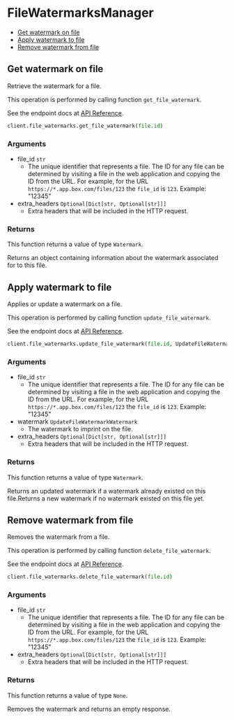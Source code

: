 # FileWatermarksManager

- [Get watermark on file](#get-watermark-on-file)
- [Apply watermark to file](#apply-watermark-to-file)
- [Remove watermark from file](#remove-watermark-from-file)

## Get watermark on file

Retrieve the watermark for a file.

This operation is performed by calling function `get_file_watermark`.

See the endpoint docs at
[API Reference](https://developer.box.com/reference/get-files-id-watermark/).

<!-- sample get_files_id_watermark -->

```python
client.file_watermarks.get_file_watermark(file.id)
```

### Arguments

- file_id `str`
  - The unique identifier that represents a file. The ID for any file can be determined by visiting a file in the web application and copying the ID from the URL. For example, for the URL `https://*.app.box.com/files/123` the `file_id` is `123`. Example: "12345"
- extra_headers `Optional[Dict[str, Optional[str]]]`
  - Extra headers that will be included in the HTTP request.

### Returns

This function returns a value of type `Watermark`.

Returns an object containing information about the
watermark associated for to this file.

## Apply watermark to file

Applies or update a watermark on a file.

This operation is performed by calling function `update_file_watermark`.

See the endpoint docs at
[API Reference](https://developer.box.com/reference/put-files-id-watermark/).

<!-- sample put_files_id_watermark -->

```python
client.file_watermarks.update_file_watermark(file.id, UpdateFileWatermarkWatermark(imprint=UpdateFileWatermarkWatermarkImprintField.DEFAULT))
```

### Arguments

- file_id `str`
  - The unique identifier that represents a file. The ID for any file can be determined by visiting a file in the web application and copying the ID from the URL. For example, for the URL `https://*.app.box.com/files/123` the `file_id` is `123`. Example: "12345"
- watermark `UpdateFileWatermarkWatermark`
  - The watermark to imprint on the file.
- extra_headers `Optional[Dict[str, Optional[str]]]`
  - Extra headers that will be included in the HTTP request.

### Returns

This function returns a value of type `Watermark`.

Returns an updated watermark if a watermark already
existed on this file.Returns a new watermark if no watermark existed on
this file yet.

## Remove watermark from file

Removes the watermark from a file.

This operation is performed by calling function `delete_file_watermark`.

See the endpoint docs at
[API Reference](https://developer.box.com/reference/delete-files-id-watermark/).

<!-- sample delete_files_id_watermark -->

```python
client.file_watermarks.delete_file_watermark(file.id)
```

### Arguments

- file_id `str`
  - The unique identifier that represents a file. The ID for any file can be determined by visiting a file in the web application and copying the ID from the URL. For example, for the URL `https://*.app.box.com/files/123` the `file_id` is `123`. Example: "12345"
- extra_headers `Optional[Dict[str, Optional[str]]]`
  - Extra headers that will be included in the HTTP request.

### Returns

This function returns a value of type `None`.

Removes the watermark and returns an empty response.
